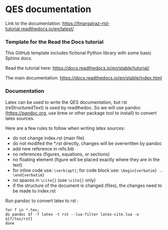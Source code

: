 # QES documentation

Link to the documentation: https://fmargairaz-rtd-tutorial.readthedocs.io/en/latest/

### Template for the Read the Docs tutorial

This GitHub template includes fictional Python library with some basic 
Sphinx docs.

Read the tutorial here: https://docs.readthedocs.io/en/stable/tutorial/

The main documentation: https://docs.readthedocs.io/en/stable/index.html

### Documentation

Latex can be used to write the QES documentation, but rst (reStructuredText) 
is used by readthedoc. So we will use pandoc (https://pandoc.org, use brew or
other package tool to install) to convert latex sources. 

Here are a few rules to follow when writing latex sources:
* do not change index.rst (main file)
* do not modifed the *.rst directly, changes will be overwritten by pandoc
* add new reference in refs.bib
* no references (figures, equations, or sections)
* no floating element (figure will be placed exactly where they are in the text)
* for inline code use: `\verb|apt|`; for code block use: `\begin{verbatim} .. \end{verbatim}`
* no spaces in `\cite{}` (use `\cite{}` only)
* if the structure of the document is changed (files), the changes need to be made to index.rst

Run pandoc to convert latex to rst :
```
for f in *.tex;
do pandoc $f -f latex -t rst --lua-filter latex-cite.lua -o ${f/tex/rst}
done
```

